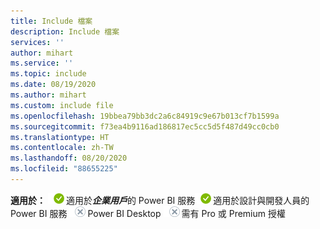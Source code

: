 ```yaml
---
title: Include 檔案
description: Include 檔案
services: ''
author: mihart
ms.service: ''
ms.topic: include
ms.date: 08/19/2020
ms.author: mihart
ms.custom: include file
ms.openlocfilehash: 19bbea79bb3dc2a6c84919c9e67b013cf7b1599a
ms.sourcegitcommit: f73ea4b9116ad186817ec5cc5d5f487d49cc0cb0
ms.translationtype: HT
ms.contentlocale: zh-TW
ms.lasthandoff: 08/20/2020
ms.locfileid: "88655225"
---
```

<Token>**適用於：** ![是](media/yes.png)適用於***企業用戶***的 Power BI 服務![是](media/yes.png)適用於設計與開發人員的 Power BI 服務 ![否](media/no.png)Power BI Desktop ![否](media/no.png)需有 Pro 或 Premium 授權</Token>